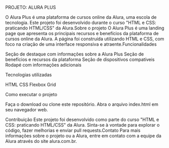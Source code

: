 PROJETO: ALURA PLUS

 
O Alura Plus é uma plataforma de cursos online da Alura, uma escola de tecnologia. Este projeto foi desenvolvido durante o curso "HTML e CSS: praticando HTML/CSS" da Alura.Sobre o projeto
O Alura Plus é uma landing page que apresenta os principais recursos e benefícios da plataforma de cursos online da Alura. A página foi construída utilizando HTML e CSS, com foco na criação de uma interface responsiva e atraente.Funcionalidades

Seção de destaque com informações sobre a Alura Plus
Seção de benefícios e recursos da plataforma
Seção de dispositivos compatíveis
Rodapé com informações adicionais

Tecnologias utilizadas

HTML
CSS
Flexbox
Grid

Como executar o projeto

Faça o download ou clone este repositório.
Abra o arquivo index.html em seu navegador web.

Contribuição
Este projeto foi desenvolvido como parte do curso "HTML e CSS: praticando HTML/CSS" da Alura. Sinta-se à vontade para explorar o código, fazer melhorias e enviar pull requests.Contato
Para mais informações sobre o projeto ou a Alura, entre em contato com a equipe da Alura através do site alura.com.br.
